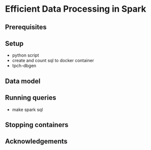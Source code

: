 # Efficient Data Processing in Spark 

## Prerequisites

## Setup

- python script 
- create and count sql to docker container 
- tpch-dbgen
 
## Data model

## Running queries

- make spark sql

## Stopping containers

## Acknowledgements

<!--
Data: https://github.com/databricks/tpch-dbgen
Generate data => mount into shared volume => access via spark 

Note: tpch dbgen issues with mac https://github.com/pola-rs/tpch

1. Load data into spark (docker data location /opt/spark/work-dir/tpch/tpch-dbgen/customer.tbl)
2. tables: customer.tbl lineitem.tbl nation.tbl   orders.tbl   part.tbl     partsupp.tbl region.tbl   supplier.tbl
3. DDL query
-->